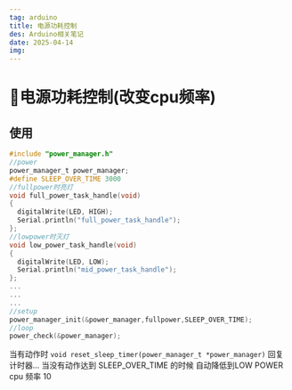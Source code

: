```yaml
---
tag: arduino
title: 电源功耗控制
des: Arduino相关笔记
date: 2025-04-14
img: 
---
```


# :battery:电源功耗控制(改变cpu频率)


## 使用
```c
#include "power_manager.h"
//power
power_manager_t power_manager;
#define SLEEP_OVER_TIME 3000
//fullpower时亮灯
void full_power_task_handle(void)
{
  digitalWrite(LED, HIGH);
  Serial.println("full_power_task_handle");
};
//lowpower时灭灯
void low_power_task_handle(void)
{
  digitalWrite(LED, LOW);
  Serial.println("mid_power_task_handle");
};
...
...
...
//setup
power_manager_init(&power_manager,fullpower,SLEEP_OVER_TIME);
//loop
power_check(&power_manager);

```

当有动作时 `void reset_sleep_timer(power_manager_t *power_manager)`
回复计时器...
当没有动作达到 SLEEP_OVER_TIME 的时候
自动降低到LOW POWER
cpu 频率 10

